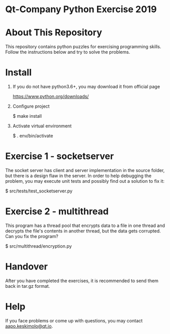 # Qt-Company Python Exercise 2019


# About This Repository

This repository contains python puzzles for exercising programming
skills. Follow the instructions below and try to solve the problems.


# Install

1. If you do not have python3.6+, you may download it from official page

   https://www.python.org/downloads/

2. Configure project

   $ make install

3. Activate virtual environment

   $ . env/bin/activate


# Exercise 1 - socketserver

The socket server has client and server implementation in the source
folder, but there is a design flaw in the server. In order to help
debugging the problem, you may execute unit tests and possibly
find out a solution to fix it:

$ src/tests/test_socketserver.py


# Exercise 2 - multithread

This program has a thread pool that encrypts data to a file in one
thread and decrypts the file's contents in another thread, but the
data gets corrupted. Can you fix the program?

$ src/multithread/encryption.py


# Handover

After you have completed the exercises, it is recommended to send
them back in tar.gz format.


# Help

If you face problems or come up with questions, you may contact
aapo.keskimolo@qt.io.
